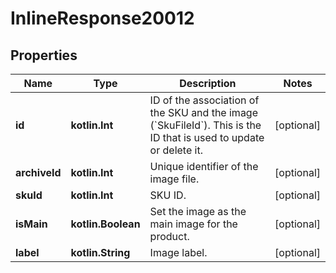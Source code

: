 
# InlineResponse20012

## Properties
Name | Type | Description | Notes
------------ | ------------- | ------------- | -------------
**id** | **kotlin.Int** | ID of the association of the SKU and the image (&#x60;SkuFileId&#x60;). This is the ID that is used to update or delete it. |  [optional]
**archiveId** | **kotlin.Int** | Unique identifier of the image file. |  [optional]
**skuId** | **kotlin.Int** | SKU ID. |  [optional]
**isMain** | **kotlin.Boolean** | Set the image as the main image for the product. |  [optional]
**label** | **kotlin.String** | Image label. |  [optional]



